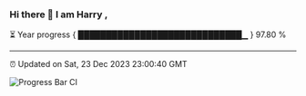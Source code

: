 ### Hi there 👋 I am Harry , 

⏳ Year progress { █████████████████████████████▁ } 97.80 %

---

⏰ Updated on Sat, 23 Dec 2023 23:00:40 GMT

![Progress Bar CI](https://github.com/duykhang68/duykhang68/workflows/Progress%20Bar%20CI/badge.svg)
